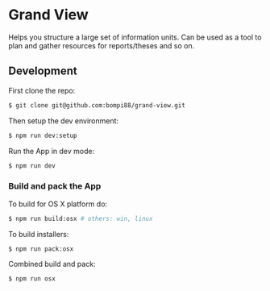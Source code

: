 # Grand View

Helps you structure a large set of information units. Can be used as a tool to plan and gather resources for reports/theses and so on.

## Development
First clone the repo:
``` bash
$ git clone git@github.com:bompi88/grand-view.git
```

Then setup the dev environment:
``` bash
$ npm run dev:setup
```

Run the App in dev mode:
``` bash
$ npm run dev
```

### Build and pack the App
To build for OS X platform do:
``` bash
$ npm run build:osx # others: win, linux
```

To build installers:
``` bash
$ npm run pack:osx
```

Combined build and pack:
``` bash
$ npm run osx
```
